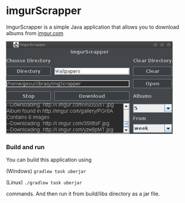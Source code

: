 # imgurScrapper

ImgurScrapper is a simple Java application that allows you to download albums from [imgur.com](https://imgur.com/)

![screenshot](https://github.com/gosu94/imgurScrapper/raw/master/screenshot.jpg)

### Build and run
You can build this application using

(Windows) `gradlew task uberjar`

(Linux)   `./gradlew task uberjar`

commands. And then run it from build/libs directory as a jar file.
